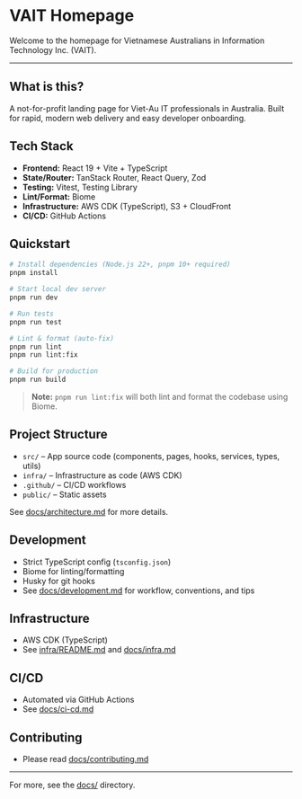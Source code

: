 # VAIT Homepage

Welcome to the homepage for Vietnamese Australians in Information Technology Inc. (VAIT).

---

## What is this?
A not-for-profit landing page for Viet-Au IT professionals in Australia. Built for rapid, modern web delivery and easy developer onboarding.

## Tech Stack
- **Frontend:** React 19 + Vite + TypeScript
- **State/Router:** TanStack Router, React Query, Zod
- **Testing:** Vitest, Testing Library
- **Lint/Format:** Biome
- **Infrastructure:** AWS CDK (TypeScript), S3 + CloudFront
- **CI/CD:** GitHub Actions

## Quickstart
```sh
# Install dependencies (Node.js 22+, pnpm 10+ required)
pnpm install

# Start local dev server
pnpm run dev

# Run tests
pnpm run test

# Lint & format (auto-fix)
pnpm run lint
pnpm run lint:fix

# Build for production
pnpm run build
```
> **Note:** `pnpm run lint:fix` will both lint and format the codebase using Biome.

## Project Structure
- `src/` – App source code (components, pages, hooks, services, types, utils)
- `infra/` – Infrastructure as code (AWS CDK)
- `.github/` – CI/CD workflows
- `public/` – Static assets

See [docs/architecture.md](docs/architecture.md) for more details.

## Development
- Strict TypeScript config (`tsconfig.json`)
- Biome for linting/formatting
- Husky for git hooks
- See [docs/development.md](docs/development.md) for workflow, conventions, and tips

## Infrastructure
- AWS CDK (TypeScript)
- See [infra/README.md](infra/README.md) and [docs/infra.md](docs/infra.md)

## CI/CD
- Automated via GitHub Actions
- See [docs/ci-cd.md](docs/ci-cd.md)

## Contributing
- Please read [docs/contributing.md](docs/contributing.md)

---

For more, see the [docs/](docs/) directory.
